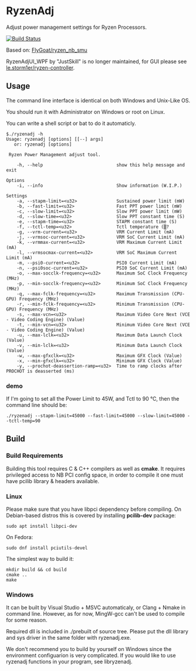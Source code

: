 # RyzenAdj
Adjust power management settings for Ryzen Processors.

[![Build Status](https://travis-ci.org/FlyGoat/RyzenAdj.svg?branch=master)](https://travis-ci.org/FlyGoat/RyzenAdj)

Based on: [FlyGoat/ryzen_nb_smu](https://github.com/flygoat/ryzen_nb_smu)

RyzenAdjUI_WPF by "JustSkill" is no longer maintained, for GUI please see [le.storm1er/ryzen-controller](https://gitlab.com/le.storm1er/ryzen-controller).

## Usage
The command line interface is identical on both Windows and Unix-Like OS.

You should run it with Administrator on Windows or root on Linux.

You can write a shell script or bat to do it automaticly.

```
$./ryzenadj -h
Usage: ryzenadj [options] [[--] args]
   or: ryzenadj [options]

 Ryzen Power Management adjust tool.

    -h, --help                            show this help message and exit

Options
    -i, --info                            Show information (W.I.P.)

Settings
    -a, --stapm-limit=<u32>               Sustained power limit (mW)
    -b, --fast-limit=<u32>                Fast PPT power limit (mW)
    -c, --slow-limit=<u32>                Slow PPT power limit (mW)
    -d, --slow-time=<u32>                 Slow PPT constant time (S)
    -e, --stapm-time=<u32>                STAPM constant time (S)
    -f, --tctl-temp=<u32>                 Tctl temperature (▒?
    -g, --vrm-current=<u32>               VRM Current Limit (mA)
    -j, --vrmsoc-current=<u32>            VRM SoC Current Limit (mA)
    -k, --vrmmax-current=<u32>            VRM Maximum Current Limit (mA)
    -l, --vrmsocmax-current=<u32>         VRM SoC Maximum Current Limit (mA)
    -m, --psi0-current=<u32>              PSI0 Current Limit (mA)
    -n, --psi0soc-current=<u32>           PSI0 SoC Current Limit (mA)
    -o, --max-socclk-frequency=<u32>      Maximum SoC Clock Frequency (MHz)
    -p, --min-socclk-frequency=<u32>      Minimum SoC Clock Frequency (MHz)
    -q, --max-fclk-frequency=<u32>        Maximum Transmission (CPU-GPU) Frequency (MHz)
    -r, --min-fclk-frequency=<u32>        Minimum Transmission (CPU-GPU) Frequency (MHz)
    -s, --max-vcn=<u32>                   Maximum Video Core Next (VCE - Video Coding Engine) (Value)
    -t, --min-vcn=<u32>                   Minimum Video Core Next (VCE - Video Coding Engine) (Value)
    -u, --max-lclk=<u32>                  Maximum Data Launch Clock (Value)
    -v, --min-lclk=<u32>                  Minimum Data Launch Clock (Value)
    -w, --max-gfxclk=<u32>                Maximum GFX Clock (Value)
    -x, --min-gfxclk=<u32>                Minimum GFX Clock (Value)
    -y, --prochot-deassertion-ramp=<u32>  Time to ramp clocks after PROCHOT is deasserted (ms)
``` 

### demo
If I'm going to set all the Power Limit to 45W, and Tctl to 90 ℃,
then the command line should be:
```
./ryzenadj --stapm-limit=45000 --fast-limit=45000 --slow-limit=45000 --tctl-temp=90
```

## Build

### Build Requirements

Building this tool requires C & C++ compilers as well as **cmake**. It
requires privileged access to NB PCI config space, in order to compile it
one must have pcilib library & headers available.

### Linux

Please make sure that you have libpci dependency before compiling. On
Debian-based distros this is covered by installing **pcilib-dev** package:

    sudo apt install libpci-dev

On Fedora:
```
sudo dnf install pciutils-devel
```

The simplest way to build it:

    mkdir build && cd build
    cmake ..
    make

### Windows

It can be built by Visual Studio + MSVC automaticaly, or Clang + Nmake in command line.
However, as for now, MingW-gcc can't be used to compile for some reason.

Required dll is included in ./prebuilt of source tree. Please put the dll
library and sys driver in the same folder with ryzenadj.exe.

We don't recommend you to build by yourself on Windows since the environment configuarion
is very complicated. If you would like to use ryzenadj functions in your program, see libryzenadj.
